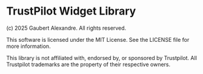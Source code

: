 # TrustPilot Widget Library

(c) 2025 Gaubert Alexandre. All rights reserved.

This software is licensed under the MIT License.
See the LICENSE file for more information.

This library is not affiliated with, endorsed by, or sponsored by Trustpilot.
All Trustpilot trademarks are the property of their respective owners.
